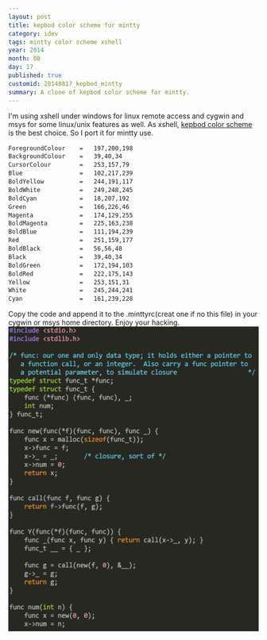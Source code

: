 ```yaml
---
layout: post
title: kepbod color scheme for mintty
category: idev
tags: mintty color scheme xshell
year: 2014
month: 08
day: 17
published: true
customid: 20140817_kepbod_mintty
summary: A clone of kepbod color scheme for mintty.
---
```


I'm using xshell under windows for linux remote access and cygwin and msys for some linux/unix features as well. As xshell, [kepbod color scheme](https://github.com/kepbod/colour_kepbod) is the best choice. So I port it for mintty use.

```bash
ForegroundColour    =   197,200,198
BackgroundColour    =   39,40,34
CursorColour        =   253,157,79
Blue                =   102,217,239
BoldYellow          =   244,191,117
BoldWhite           =   249,248,245
BoldCyan            =   18,207,192
Green               =   166,226,46
Magenta             =   174,129,255
BoldMagenta         =   225,163,238
BoldBlue            =   111,194,239
Red                 =   251,159,177
BoldBlack           =   56,56,48
Black               =   39,40,34
BoldGreen           =   172,194,103
BoldRed             =   222,175,143
Yellow              =   253,151,31
White               =   245,244,241
Cyan                =   161,239,228
```

Copy the code and append it to the .minttyrc(creat one if no this file) in your cygwin or msys home directory. Enjoy your hacking.
![mintty kepbod](/img/20140817/kepbod_mintty.png "kepbod for mintty")
